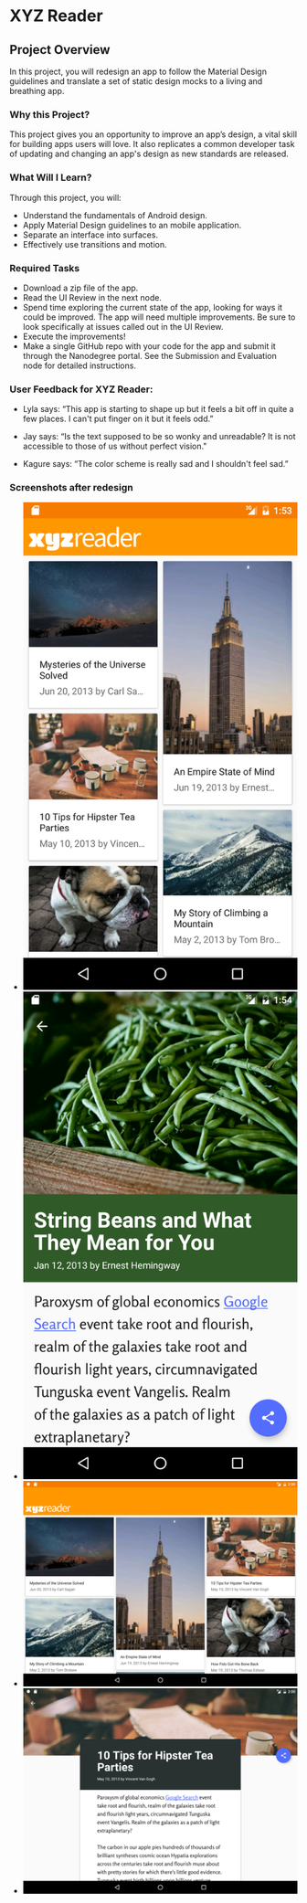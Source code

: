 # XYZ Reader

## Project Overview
In this project, you will redesign an app to follow the Material Design guidelines and translate a set of static design mocks to a living and breathing app.

### Why this Project?
This project gives you an opportunity to improve an app’s design, a vital skill for building apps users will love. It also replicates a common developer task of updating and changing an app's design as new standards are released.

### What Will I Learn?
Through this project, you will:
- Understand the fundamentals of Android design.
- Apply Material Design guidelines to an mobile application.
- Separate an interface into surfaces.
- Effectively use transitions and motion.

### Required Tasks
- Download a zip file of the app.
- Read the UI Review in the next node.
- Spend time exploring the current state of the app, looking for ways it could be improved. The app will need multiple improvements. Be sure to look specifically at issues called out in the UI Review.
- Execute the improvements!
- Make a single GitHub repo with your code for the app and submit it through the Nanodegree portal. See the Submission and Evaluation node for detailed instructions.

### User Feedback for XYZ Reader:
- Lyla says:
“This app is starting to shape up but it feels a bit off in quite a few places. I can't put finger on it but it feels odd.”

- Jay says:
“Is the text supposed to be so wonky and unreadable? It is not accessible to those of us without perfect vision."

- Kagure says:
“The color scheme is really sad and I shouldn't feel sad.”


### Screenshots after redesign
- ![alt tag](https://raw.githubusercontent.com/cloosli/udacity-xyzreader/master/art/Screenshot_20160809-135328.png)
- ![alt tag](https://raw.githubusercontent.com/cloosli/udacity-xyzreader/master/art/Screenshot_20160809-135419.png)
- ![alt tag](https://raw.githubusercontent.com/cloosli/udacity-xyzreader/master/art/Screenshot_20160809-140026.png)
- ![alt tag](https://raw.githubusercontent.com/cloosli/udacity-xyzreader/master/art/Screenshot_20160809-140043.png)

